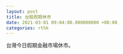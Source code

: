 ```yaml
---
layout: post
title: 台股假期休市
date: 2021-03-01 09:04:00.000000000 +08:00
categories: rthk
---
```


台灣今日假期金融市場休市。
